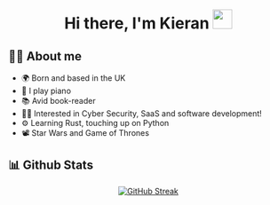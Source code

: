 <h1 align="center">
  Hi there, I'm Kieran <img src="https://media.giphy.com/media/hvRJCLFzcasrR4ia7z/giphy.gif" width="35">
</h1>

## :sassy_man:  About me
- 🌍 Born and based in the UK
- 🎹 I play piano
- 📚 Avid book-reader
- 🧑‍💻 Interested in Cyber Security, SaaS and software development!
- ⚙️ Learning Rust, touching up on Python
- 📽️ Star Wars and Game of Thrones

## 📊 Github Stats
<p align="center">
  <a href="https://git.io/streak-stats"><img src="https://github-readme-streak-stats.herokuapp.com?user=BreathXV&theme=dark&hide_border=true" alt="GitHub Streak" /></a>
</p>
